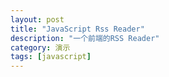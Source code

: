 ```yaml
---
layout: post
title: "JavaScript Rss Reader"
description: "一个前端的RSS Reader"
category: 演示
tags: [javascript]
---
```


<style type="text/css">
	.rssHeader a{
		color: #FF0000 !important;
		font-size: 24px !important;
		line-height: 30px !important;
		font-weight: bold !important;
	}
</style>
<script type="text/javascript" src="/media/js/jquery.zrssfeed.js"></script>
<script type="text/javascript" src="/media/js/jquery.vticker.js"></script>
<script type="text/javascript">
	$(document).ready(function () {
		var rssFees = [
			"http://feed.cnblogs.com/blog/sitehome/rss",
			"http://blog.csdn.net/rss.html?type=Home",
			"http://blog.51cto.com/rss_recommend.php",
			"http://blogs.msdn.com/b/mainfeed.aspx?Type=BlogsOnly",
			"http://feed.cnblogs.com/news/rss",
			"http://www.csdn.net/article/rss_lastnews"
		];

		$.each(rssFees,function(i,n){
			$("<div id='ticker" + i + "'></div>").rssfeed(n,{}, function(e) {
				$(e).find('div.rssBody').vTicker();
			}).appendTo("#rssContainer");
		});
	});
</script>


<div id="rssContainer"></div>


